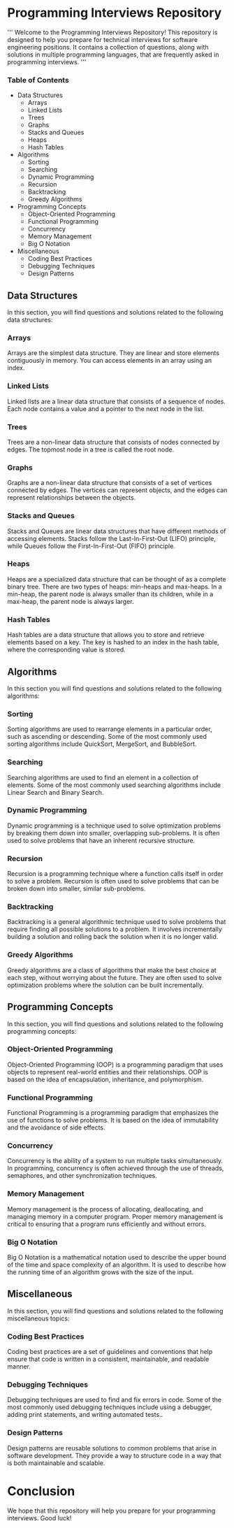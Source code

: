 # Programming Interviews Repository
'''
Welcome to the Programming Interviews Repository! This repository is designed to help you prepare for technical interviews for software engineering positions. It contains a collection of questions, along with solutions in multiple programming languages, that are frequently asked in programming interviews.
'''

### Table of Contents
- Data Structures
  - Arrays
  - Linked Lists
  - Trees
  - Graphs
  - Stacks and Queues
  - Heaps
  - Hash Tables
- Algorithms
  - Sorting
  - Searching
  - Dynamic Programming
  - Recursion
  - Backtracking
  - Greedy Algorithms
- Programming Concepts
  - Object-Oriented Programming
  - Functional Programming
  - Concurrency
  - Memory Management
  - Big O Notation
- Miscellaneous
  - Coding Best Practices
  - Debugging Techniques
  - Design Patterns
  
  
 ## Data Structures
In this section, you will find questions and solutions related to the following data structures:

### Arrays
Arrays are the simplest data structure. They are linear and store elements contiguously in memory. You can access elements in an array using an index.

### Linked Lists
Linked lists are a linear data structure that consists of a sequence of nodes. Each node contains a value and a pointer to the next node in the list.

### Trees
Trees are a non-linear data structure that consists of nodes connected by edges. The topmost node in a tree is called the root node.

### Graphs
Graphs are a non-linear data structure that consists of a set of vertices connected by edges. The vertices can represent objects, and the edges can represent relationships between the objects.

### Stacks and Queues
Stacks and Queues are linear data structures that have different methods of accessing elements. Stacks follow the Last-In-First-Out (LIFO) principle, while Queues follow the First-In-First-Out (FIFO) principle.

### Heaps
Heaps are a specialized data structure that can be thought of as a complete binary tree. There are two types of heaps: min-heaps and max-heaps. In a min-heap, the parent node is always smaller than its children, while in a max-heap, the parent node is always larger.

### Hash Tables
Hash tables are a data structure that allows you to store and retrieve elements based on a key. The key is hashed to an index in the hash table, where the corresponding value is stored.

## Algorithms
In this section you will find questions and solutions related to the following algorithms:

### Sorting
Sorting algorithms are used to rearrange elements in a particular order, such as ascending or descending. Some of the most commonly used sorting algorithms include QuickSort, MergeSort, and BubbleSort.

### Searching
Searching algorithms are used to find an element in a collection of elements. Some of the most commonly used searching algorithms include Linear Search and Binary Search.

### Dynamic Programming
Dynamic programming is a technique used to solve optimization problems by breaking them down into smaller, overlapping sub-problems. It is often used to solve problems that have an inherent recursive structure.

### Recursion
Recursion is a programming technique where a function calls itself in order to solve a problem. Recursion is often used to solve problems that can be broken down into smaller, similar sub-problems.

### Backtracking
Backtracking is a general algorithmic technique used to solve problems that require finding all possible solutions to a problem. It involves incrementally building a solution and rolling back the solution when it is no longer valid.

### Greedy Algorithms
Greedy algorithms are a class of algorithms that make the best choice at each step, without worrying about the future. They are often used to solve optimization problems where the solution can be built incrementally.

## Programming Concepts
In this section, you will find questions and solutions related to the following programming concepts:

### Object-Oriented Programming
Object-Oriented Programming (OOP) is a programming paradigm that uses objects to represent real-world entities and their relationships. OOP is based on the idea of encapsulation, inheritance, and polymorphism.

### Functional Programming
Functional Programming is a programming paradigm that emphasizes the use of functions to solve problems. It is based on the idea of immutability and the avoidance of side effects.

### Concurrency
Concurrency is the ability of a system to run multiple tasks simultaneously. In programming, concurrency is often achieved through the use of threads, semaphores, and other synchronization techniques.

### Memory Management
Memory management is the process of allocating, deallocating, and managing memory in a computer program. Proper memory management is critical to ensuring that a program runs efficiently and without errors.

### Big O Notation
Big O Notation is a mathematical notation used to describe the upper bound of the time and space complexity of an algorithm. It is used to describe how the running time of an algorithm grows with the size of the input.

## Miscellaneous
In this section, you will find questions and solutions related to the following miscellaneous topics:

### Coding Best Practices
Coding best practices are a set of guidelines and conventions that help ensure that code is written in a consistent, maintainable, and readable manner.

### Debugging Techniques
Debugging techniques are used to find and fix errors in code. Some of the most commonly used debugging techniques include using a debugger, adding print statements, and writing automated tests..

### Design Patterns
Design patterns are reusable solutions to common problems that arise in software development. They provide a way to structure code in a way that is both maintainable and scalable.

# Conclusion
We hope that this repository will help you prepare for your programming interviews. Good luck!
  
  
